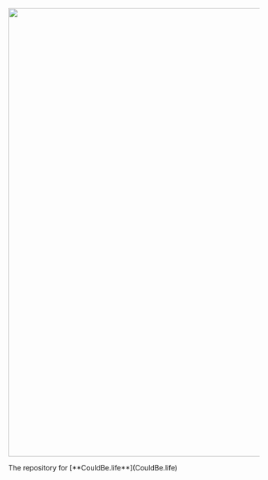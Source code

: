 <p align="center">
  <img src="https://user-images.githubusercontent.com/16360374/30188371-0cd53358-93e3-11e7-9f7b-0db484b43884.png" width="900"/>
</p>
The repository for [**CouldBe.life**](CouldBe.life)
